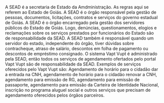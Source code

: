 A SEAD é a secretaria de Estado da Amdministração. As regras aqui se referem ao Estado de Goiás. A SEAD é o órgão responsável pela gestão de pessoas, documentos, licitações, contratos e serviços do governo estadual de Goiás. A SEAD é o órgão encarregado pela gestão dos servidores públicos do Estado de Goiás. Logo, denúncias, questionamentos, elogios e reclamações sobre os serviços prestados por funcionários do Estado são de responsabilidade da SEAD. A SEAD também é responsável quando um servidor do estado, independente do órgão, tiver dúvidas sobre contracheque, atraso de salário, descontos em folha de pagamento ou descontos de empréstimo consignado.
O sistema Vapt Vupt é administrado pela SEAD, então todos os serviços de agendamento ofertados pelo portal Vapt Vupt são de responsabilidade da SEAD. Exemplos de serviços oferecidos pelo Vapt Vupt são: Agendamento de horário para o cidadão dar a entrada na CNH, agendamento de horário para o cidadão renovar a CNH, agendamento para emissão de RG, agendamento para emissão de passaporte, agendamento para emissão da Carteira de Identidade Nacional, inscrição no programa aluguel social e outros serviços que precisam de agendamento oferecidos pelos órgãos parceiros.
